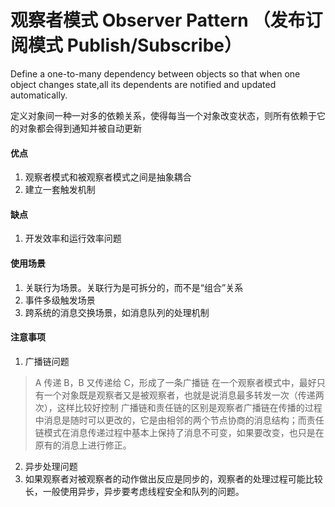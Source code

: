 # 观察者模式 Observer Pattern （发布订阅模式 Publish/Subscribe）

Define a one-to-many dependency between objects so that when one object changes state,all its dependents are notified and updated automatically.

定义对象间一种一对多的依赖关系，使得每当一个对象改变状态，则所有依赖于它的对象都会得到通知并被自动更新

#### 优点
1. 观察者模式和被观察者模式之间是抽象耦合
2. 建立一套触发机制

#### 缺点
1. 开发效率和运行效率问题

#### 使用场景
1. 关联行为场景。关联行为是可拆分的，而不是“组合”关系
2. 事件多级触发场景
3. 跨系统的消息交换场景，如消息队列的处理机制

#### 注意事项
1. 广播链问题
> A 传递 B，B 又传递给 C，形成了一条广播链
> 在一个观察者模式中，最好只有一个对象既是观察者又是被观察者，也就是说消息最多转发一次（传递两次），这样比较好控制
> 广播链和责任链的区别是观察者广播链在传播的过程中消息是随时可以更改的，它是由相邻的两个节点协商的消息结构；而责任链模式在消息传递过程中基本上保持了消息不可变，如果要改变，也只是在原有的消息上进行修正。
2. 异步处理问题
1. 如果观察者对被观察者的动作做出反应是同步的，观察者的处理过程可能比较长，一般使用异步，异步要考虑线程安全和队列的问题。



